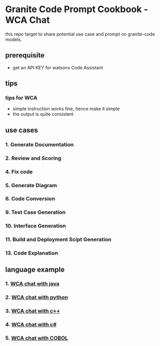 # Granite Code Prompt Cookbook - WCA Chat

this repo target to share potential use case and prompt on granite-code models.

## prerequisite

- get an API KEY for watsonx Code Assistant

## tips

### tips for WCA

- simple instruction works fine, hence make it simple
- the output is quite consistent

## use cases

### 1. Generate Documentation

### 2. Review and Scoring

### 4. Fix code

### 5. Generate Diagram

### 6. Code Conversion

### 9. Test Case Generation

### 10. Interface Generation

### 11. Build and Deployment Scipt Generation

### 13. Code Explanation

## language example

### 1. [WCA chat with java](WCA_chat_java.md)

### 2. [WCA chat with python](WCA_chat_python.md)

### 3. [WCA chat with c++](WCA_chat_cpp.md)

### 4. [WCA chat with c#](WCA_chat_csharp.md)

### 5. [WCA chat with COBOL](WCA_chat_cobol.md)

